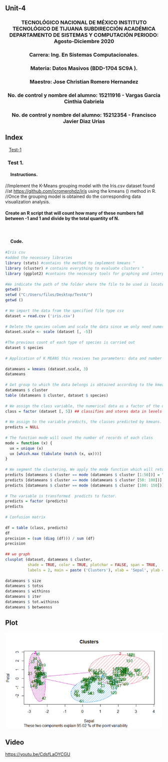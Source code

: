 ## Unit-4


### <p align="center" > TECNOLÓGICO NACIONAL DE MÉXICO INSTITUTO TECNOLÓGICO DE TIJUANA SUBDIRECCIÓN ACADÉMICA DEPARTAMENTO DE SISTEMAS Y COMPUTACIÓN PERIODO: Agosto-Diciembre  2020</p>

###  <p align="center">  Carrera: Ing. En Sistemas Computacionales. 
### <p align="center"> Materia: 	Datos Masivos (BDD-1704 SC9A	).</p>

### <p align="center">  Maestro: Jose Christian Romero Hernandez	</p>
### <p align="center">  No. de control y nombre del alumno: 15211916 - Vargas Garcia Cinthia Gabriela</p>
### <p align="center">  No. de control y nombre del alumno: 15212354 - Francisco Javier Diaz Urias </p>

## Index

&nbsp;&nbsp;&nbsp;[Test-1](#Test-1)




### &nbsp;&nbsp;Test 1.

#### &nbsp;&nbsp;&nbsp;&nbsp; Instructions.
  //Implement the K-Means grouping model with the Iris.csv dataset found 
  //at https://github.com/jcromerohdz/iris using the kmeans () method in R. 
  //Once the grouping model is obtained do the corresponding data visualization analysis.

               
#### Create an R script that will count how many of these numbers fall between -1 and 1 and divide by the total quantity of N.
     
</br>

#### &nbsp;&nbsp;&nbsp;&nbsp; Code.

``` R
#Iris csv
#added the necessary libraries
library (stats) #contains the method to implement kmeans "
library (cluster) # contains everything to evaluate clusters "
library (ggplot2) #contains the necessary tools for graphing and interpreting data

#We indicate the path of the folder where the file to be used is located
getwd()
setwd ("C:/Users/filos/Desktop/Test4/")
getwd ()

# We import the data from the specified file type csv
dataset = read.csv ('iris.csv')

# Delete the species column and scale the data since we only need numerical values
dataset.scale <- scale (dataset [, -5])

#The previous count of each type of species is carried out
dataset $ species

# Application of K MEANS this receives two parameters: data and number of clusters to form.

datameans = kmeans (dataset.scale, 3)
datameans

# Get group to which the data belongs is obtained according to the kmeans function.
datameans $ cluster
table (datameans $ cluster, dataset $ species)

# We assign the class variable, the numerical data as a factor of the data set.
class = factor (dataset [, 5]) ## classifies and stores data in levels

# We assign to the variable predicts, the classes predicted by kmeans.
predicts = NULL

# The function mode will count the number of records of each class
mode = function (x) {
  ux = unique (x)
  ux [which.max (tabulate (match (x, ux)))]
}

# We segment the clustering, We apply the mode function which will return the highest number of occurrences linked to the assigned class.
predicts [datameans $ cluster == mode (datameans $ cluster [1:50])] = "setosa"
predicts [datameans $ cluster == mode (datameans $ cluster [50: 100])] = "versicolor"
predicts [datameans $ cluster == mode (datameans $ cluster [100: 150])] = "virginica"

# The variable is transformed  predicts to factor.
predicts = factor (predicts)
predicts

# Confusion matrix

df = table (class, predicts)
df
precision = (sum (diag (df))) / sum (df)
precision

## we graph
clusplot (dataset, datameans $ cluster,
          shade = TRUE, color = TRUE, plotchar = FALSE, span = TRUE,
          labels = 2, main = paste ('Clusters'), xlab = 'Sepal', ylab = 'Petal')

datameans $ size
datameans $ totss
datameans $ withinss
datameans $ iter
datameans $ tot.withinss
datameans $ betweenss

```

## Plot



![](https://github.com/CinthiaBV/DataMining/blob/Unit-4/Unit-4/Images/plot4.PNG?raw=true)

## Video 


https://youtu.be/CdsfLaOYCGU
